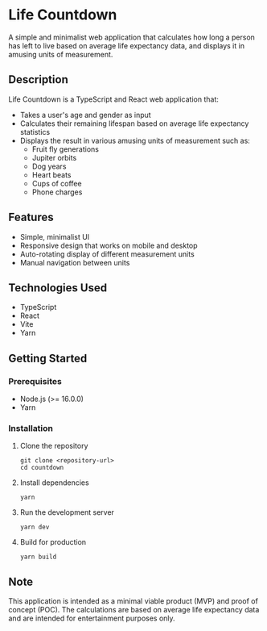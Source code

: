 # Life Countdown

A simple and minimalist web application that calculates how long a person has left to live based on average life expectancy data, and displays it in amusing units of measurement.

## Description

Life Countdown is a TypeScript and React web application that:
- Takes a user's age and gender as input
- Calculates their remaining lifespan based on average life expectancy statistics
- Displays the result in various amusing units of measurement such as:
  - Fruit fly generations
  - Jupiter orbits
  - Dog years
  - Heart beats
  - Cups of coffee
  - Phone charges

## Features

- Simple, minimalist UI
- Responsive design that works on mobile and desktop
- Auto-rotating display of different measurement units
- Manual navigation between units

## Technologies Used

- TypeScript
- React
- Vite
- Yarn

## Getting Started

### Prerequisites

- Node.js (>= 16.0.0)
- Yarn

### Installation

1. Clone the repository
   ```
   git clone <repository-url>
   cd countdown
   ```

2. Install dependencies
   ```
   yarn
   ```

3. Run the development server
   ```
   yarn dev
   ```

4. Build for production
   ```
   yarn build
   ```

## Note

This application is intended as a minimal viable product (MVP) and proof of concept (POC). The calculations are based on average life expectancy data and are intended for entertainment purposes only.
